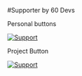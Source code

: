 #Supporter by 60 Devs

Personal buttons

[![Support](https://supporter.60devs.com/api/b/fd92ac0c038a5ef6b879009c0b758b36/)](https://supporter.60devs.com/give/fd92ac0c038a5ef6b879009c0b758b36)

Project Button

[![Support](https://supporter.60devs.com/api/b/fd92ac0c038a5ef6b879009c0b758b36/This%20Extension)](https://supporter.60devs.com/support/fd92ac0c038a5ef6b879009c0b758b36/This%20Extension)
